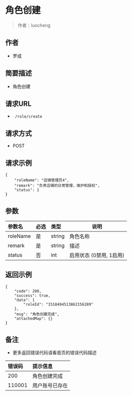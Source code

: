 # 角色创建

> 作者：luocheng

## 作者

- 罗成
    
## 简要描述

- 角色创建

## 请求URL
- ` /role/create`
  
## 请求方式
- POST 

## 请求示例
```
{
    "roleName": "店铺管理员4",
    "remark": "负责店铺的日常管理，维护和授权",
    "status": 1
}

```


## 参数

|参数名|必选|类型|说明|
|:----    |:---|:----- |-----   |
|roleName |是  |string | 角色名称   |
|remark |是  |string | 描述    |
|status |否  |int | 启用状态 (0禁用, 1启用)  |



## 返回示例 

``` 
{
    "code": 200,
    "success": true,
    "data": {
        "roleId": "1518494513862156289"
    },
    "msg": "角色创建完成",
    "attachedMap": {}
}
```





## 备注 

- 更多返回错误代码请看首页的错误代码描述

|错误码|提示信息|
|:----    |:---|
|200 |角色创建完成  |
|110001 |用户账号已存在  |